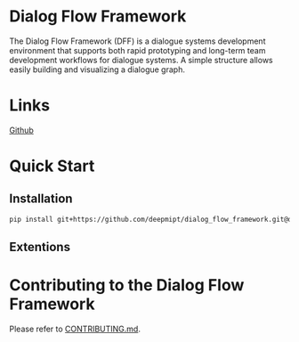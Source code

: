 # Dialog Flow Framework

The Dialog Flow Framework (DFF) is a dialogue systems development environment that supports both rapid prototyping and long-term team development workflows for dialogue systems. A simple structure allows easily building and visualizing a dialogue graph.

# Links
[Github](https://github.com/deepmipt/dialog_flow_framework)

# Quick Start

## Installation
```bash
pip install git+https://github.com/deepmipt/dialog_flow_framework.git@dev
```

## Extentions 
<!-- ### List of extentions -->
<!-- ### Your own extention -->


# Contributing to the Dialog Flow Framework

Please refer to [CONTRIBUTING.md](https://github.com/deepmipt/dialog_flow_framework/dev/CONTRIBUTING.md).